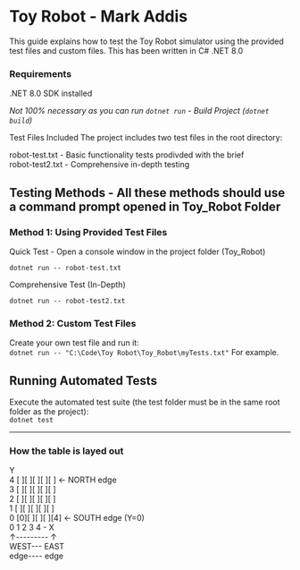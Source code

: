 ﻿# Toy Robot - Mark Addis 

This guide explains how to test the Toy Robot simulator using the provided test files and custom files.
This has been written in C# .NET 8.0

### Requirements
.NET 8.0 SDK installed

*Not 100% necessary as you can run `dotnet run` - Build Project (`dotnet build`)*

Test Files Included
The project includes two test files in the root directory:<br>

robot-test.txt - Basic functionality tests prodivded with the brief<br>
robot-test2.txt - Comprehensive in-depth testing

## Testing Methods - All these methods should use a command prompt opened in Toy_Robot Folder
### Method 1: Using Provided Test Files

Quick Test - Open a console window in the project folder (Toy_Robot) 

`dotnet run -- robot-test.txt`

Comprehensive Test (In-Depth)

`dotnet run -- robot-test2.txt`

### Method 2: Custom Test Files
Create your own test file and run it:<br>
`dotnet run -- "C:\Code\Toy Robot\Toy_Robot\myTests.txt"` For example.

## Running Automated Tests

Execute the automated test suite (the test folder must be in the same root folder as the project):<br>
`dotnet test`

---
### How the table is layed out
Y<br>
4  [ ][ ][ ][ ][ ]  ← NORTH edge<br>
3  [ ][ ][ ][ ][ ]<br>
2  [ ][ ][ ][ ][ ]<br>
1  [ ][ ][ ][ ][ ]<br>
0  [0][ ][ ][ ][4]  ← SOUTH edge (Y=0)<br>
   0  1  2  3  4 -  X<br>
   ↑---------             ↑<br>
 WEST---            EAST<br>
 edge----            edge<br>
